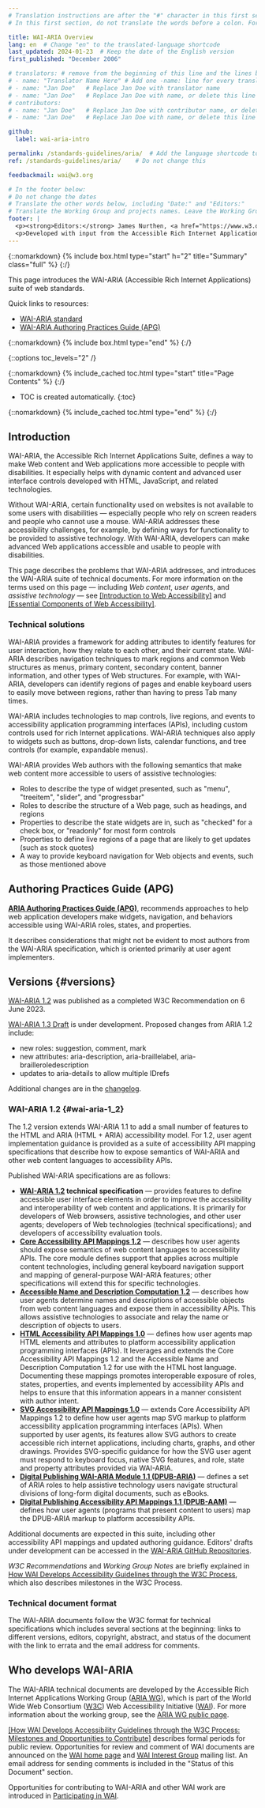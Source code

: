 ```yaml
---
# Translation instructions are after the "#" character in this first section. They are comments that do not show up in the web page. You do not need to translate the instructions after "#".
# In this first section, do not translate the words before a colon. For example, do not translate "title:". Do translate the text after "title:".

title: WAI-ARIA Overview
lang: en  # Change "en" to the translated-language shortcode
last_updated: 2024-01-23  # Keep the date of the English version
first_published: "December 2006"

# translators: # remove from the beginning of this line and the lines below: "# " (the hash sign and the space)
# - name: "Translator Name Here" # Add one -name: line for every translator
# - name: "Jan Doe"   # Replace Jan Doe with translator name
# - name: "Jan Doe"   # Replace Jan Doe with name, or delete this line if not multiple translators
# contributors:
# - name: "Jan Doe"   # Replace Jan Doe with contributor name, or delete this line if none
# - name: "Jan Doe"   # Replace Jan Doe with name, or delete this line if not multiple contributors

github:
  label: wai-aria-intro

permalink: /standards-guidelines/aria/  # Add the language shortcode to the end, with no slash at end, for example: /link/to/page/fr
ref: /standards-guidelines/aria/    # Do not change this

feedbackmail: wai@w3.org

# In the footer below:
# Do not change the dates
# Translate the other words below, including "Date:" and "Editors:"
# Translate the Working Group and projects names. Leave the Working Group and projects acronyms in English.
footer: |
  <p><strong>Editors:</strong> James Nurthen, <a href="https://www.w3.org/People/cooper/">Michael Cooper</a>, <a href="https://www.w3.org/People/shawn/">Shawn Lawton Henry</a>.</p>
  <p>Developed with input from the Accessible Rich Internet Applications Working Group (<a href="https://www.w3.org/WAI/ARIA/">ARIA WG</a>) and the Education and Outreach Working Group (<a href="https://www.w3.org/WAI/EO/">EOWG</a>).</p>
---
```


{::nomarkdown}
{% include box.html type="start" h="2" title="Summary" class="full" %}
{:/}

This page introduces the WAI-ARIA (Accessible Rich Internet Applications) suite of web standards.

Quick links to resources:
* [WAI-ARIA standard](/TR/wai-aria/)
* [WAI-ARIA Authoring Practices Guide (APG)](/WAI/ARIA/apg)
<!-- * [FAQ](/WAI/ARIA/faq) - including [What is the current status of WAI-ARIA development?](/WAI/ARIA/faq#update) -->

{::nomarkdown}
{% include box.html type="end" %}
{:/}

{::options toc_levels="2" /}

{::nomarkdown}
{% include_cached toc.html type="start" title="Page Contents" %}
{:/}

-   TOC is created automatically.
{:toc}

{::nomarkdown}
{% include_cached toc.html type="end" %}
{:/}

## Introduction

WAI-ARIA, the Accessible Rich Internet Applications Suite, defines a way to make Web content and Web applications more accessible to people with disabilities. It especially helps with dynamic content and advanced user interface controls developed with HTML, JavaScript, and related technologies.

Without WAI-ARIA, certain functionality used on websites is not available to some users with disabilities &mdash; especially people who rely on screen readers and people who cannot use a mouse. WAI-ARIA addresses these accessibility challenges, for example, by defining ways for functionality to be provided to assistive technology. With WAI-ARIA, developers can make advanced Web applications accessible and usable to people with disabilities.

This page describes the problems that WAI-ARIA addresses, and introduces the WAI-ARIA suite of technical documents. For more information on the terms used on this page &mdash; including *Web content*, *user agent*s, and *assistive technology* &mdash; see [[Introduction to Web Accessibility]](/fundamentals/accessibility-intro/) and [[Essential Components of Web Accessibility]](/fundamentals/components/).

### Technical solutions

WAI-ARIA provides a framework for adding attributes to identify features for user interaction, how they relate to each other, and their current state. WAI-ARIA describes navigation techniques to mark regions and common Web structures as menus, primary content, secondary content, banner information, and other types of Web structures. For example, with WAI-ARIA, developers can identify regions of pages and enable keyboard users to easily move between regions, rather than having to press Tab many times.

WAI-ARIA includes technologies to map controls, live regions, and events to accessibility application programming interfaces (APIs), including custom controls used for rich Internet applications. WAI-ARIA techniques also apply to widgets such as buttons, drop-down lists, calendar functions, and tree controls (for example, expandable menus).

WAI-ARIA provides Web authors with the following semantics that make web content more accessible to users of assistive technologies:

-   Roles to describe the type of widget presented, such as "menu", "treeitem", "slider", and "progressbar"
-   Roles to describe the structure of a Web page, such as headings, and regions
-   Properties to describe the state widgets are in, such as "checked" for a check box, or "readonly" for most form controls
-   Properties to define live regions of a page that are likely to get updates (such as stock quotes)
-   A way to provide keyboard navigation for Web objects and events, such as those mentioned above

## Authoring Practices Guide (APG)

**[ARIA Authoring Practices Guide (APG)](/WAI/ARIA/apg)**, recommends approaches to help web application developers make widgets, navigation, and behaviors accessible using WAI-ARIA roles, states, and properties.

It describes considerations that might not be evident to most authors from the WAI-ARIA specification, which is oriented primarily at user agent implementers.

## Versions {#versions}

[WAI-ARIA 1.2](/TR/wai-aria-1.2/) was published as a completed W3C  Recommendation on 6 June 2023.

[WAI-ARIA 1.3 Draft](/TR/wai-aria-1.3/) is under development. Proposed changes from ARIA 1.2 include:
* new roles: suggestion, comment, mark
* new attributes: aria-description, aria-braillelabel, aria-brailleroledescription
* updates to aria-details to allow multiple IDrefs

Additional changes are in the [changelog](https://www.w3.org/TR/wai-aria-1.3/#changelog).

### WAI-ARIA 1.2 {#wai-aria-1_2}

The 1.2 version extends WAI-ARIA 1.1 to add a small number of features to the HTML and ARIA (HTML + ARIA) accessibility model. For 1.2, user agent implementation guidance is provided as a suite of accessibility API mapping specifications that describe how to expose semantics of WAI-ARIA and other web content languages to accessibility APIs.

Published WAI-ARIA specifications are as follows:

-   **[WAI-ARIA 1.2](/TR/wai-aria-1.2/) technical specification** &mdash; provides features to define accessible user interface elements in order to improve the accessibility and interoperability of web content and applications. It is primarily for developers of Web browsers, assistive technologies, and other user agents; developers of Web technologies (technical specifications); and developers of accessibility evaluation tools.
-   **[Core Accessibility API Mappings 1.2](/TR/core-aam-1.2/)** &mdash; describes how user agents should expose semantics of web content languages to accessibility APIs. The core module defines support that applies across multiple content technologies, including general keyboard navigation support and mapping of general-purpose WAI-ARIA features; other specifications will extend this for specific technologies.
-   **[Accessible Name and Description Computation 1.2](/TR/accname-1.2/)** &mdash; describes how user agents determine names and descriptions of accessible objects from web content languages and expose them in accessibility APIs. This allows assistive technologies to associate and relay the name or description of objects to users.
-   **[HTML Accessibility API Mappings 1.0](/TR/html-aam-1.0/)** &mdash; defines how user agents map HTML elements and attributes to  platform accessibility application programming interfaces (APIs).  It leverages and extends the Core Accessibility API Mappings 1.2 and  the Accessible Name and Description Computation 1.2 for use with the  HTML host language. Documenting these mappings promotes interoperable  exposure of roles, states, properties, and events implemented by  accessibility APIs and helps to ensure that this information appears  in a manner consistent with author intent.
-   **[SVG Accessibility API Mappings 1.0](/TR/svg-aam-1.0/)** &mdash; extends Core Accessibility API Mappings 1.2 to define how user agents map SVG markup to platform accessibility application programming interfaces (APIs). When supported by user agents, its features allow SVG authors to create accessible rich internet applications, including charts, graphs, and other drawings. Provides SVG-specific guidance for how the SVG user agent must respond to keyboard focus, native SVG features, and role, state and property attributes provided via WAI-ARIA.
- **[Digital Publishing WAI-ARIA Module 1.1 (DPUB-ARIA)](https://www.w3.org/TR/dpub-aria-1.1/)** &mdash; defines a set of ARIA roles to help assistive technology users navigate structural divisions of long-form digital documents, such as eBooks.
- **[Digital Publishing Accessibility API Mappings 1.1 (DPUB-AAM)](https://www.w3.org/TR/dpub-aam-1.1/)** &mdash; defines how user agents (programs that present content to users) map the DPUB-ARIA markup to platform accessibility APIs. 


Additional documents are expected in this suite, including other accessibility API mappings and updated authoring guidance. Editors' drafts under development can be accessed in the [WAI-ARIA GitHub Repositories](https://www.w3.org/groups/wg/aria/tools/).

*W3C Recommendations* and *Working Group Notes* are briefly explained in [How WAI Develops Accessibility Guidelines through the W3C Process](/standards-guidelines/w3c-process/), which also describes milestones in the W3C Process.

### Technical document format

The WAI-ARIA documents follow the W3C format for technical specifications which includes several sections at the beginning: links to different versions, editors, copyright, abstract, and status of the document with the link to errata and the email address for comments.

## Who develops WAI-ARIA

The WAI-ARIA technical documents are developed by the Accessible Rich Internet Applications Working Group ([ARIA WG](/WAI/ARIA/)), which is part of the World Wide Web Consortium ([W3C](https://www.w3.org/)) Web Accessibility Initiative ([WAI](/WAI/)). For more information about the working group, see the [ARIA WG public page](/WAI/ARIA/).

[[How WAI Develops Accessibility Guidelines through the W3C Process: Milestones and Opportunities to Contribute]](/standards-guidelines/w3c-process/) describes formal periods for public review. Opportunities for review and comment of WAI documents are announced on the [WAI home page](/WAI/) and [WAI Interest Group](/WAI/IG/) mailing list. An email address for sending comments is included in the "Status of this Document" section.

Opportunities for contributing to WAI-ARIA and other WAI work are introduced in [Participating in WAI](/WAI/participation).
